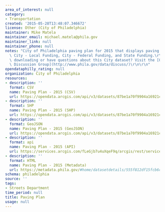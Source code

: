 ```yaml
---
area_of_interest: null
category:
- Transportation
created: '2015-05-28T13:48:07.346672'
license: Other (City of Philadelphia)
maintainer: Mike Matela
maintainer_email: michael.matela@phila.gov
maintainer_link: null
maintainer_phone: null
notes: "City of Philadelphia paving plan for 2015 that displays paving project funding,\
  \ City - Local Funding, City - Federal Funding, and State Funding.\r\n\r\nTrouble\
  \ downloading or have questions about this City dataset? Visit the [OpenDataPhilly\
  \ Discussion Group](http://www.phila.gov/data/discuss/)\r\n\r\n"
opendataphilly_rating: null
organization: City of Philadelphia
resources:
- description: ''
  format: CSV
  name: Paving Plan - 2015 (CSV)
  url: https://opendata.arcgis.com/api/v3/datasets/87be1a70f9904a16921c6e343144ae5c_0/downloads/data?format=csv&spatialRefId=4326
- description: ''
  format: SHP
  name: Paving Plan - 2015 (SHP)
  url: https://opendata.arcgis.com/api/v3/datasets/87be1a70f9904a16921c6e343144ae5c_0/downloads/data?format=shp&spatialRefId=4326
- description: ''
  format: GeoJSON
  name: Paving Plan - 2015 (GeoJSON)
  url: https://opendata.arcgis.com/api/v3/datasets/87be1a70f9904a16921c6e343144ae5c_0/downloads/data?format=geojson&spatialRefId=4326
- description: ''
  format: api
  name: Paving Plan - 2015 (API)
  url: https://services.arcgis.com/fLeGjb7u4uXqeF9q/arcgis/rest/services/PavingPlan2015/FeatureServer/0/query?outFields=*&where=1%3D1
- description: ''
  format: HTML
  name: Paving Plan - 2015 (Metadata)
  url: https://metadata.phila.gov/#home/datasetdetails/555f812df15fcb6c6ed44116/representationdetails/556625bbc1c4aefb427fd4de/
schema: philadelphia
source: ''
tags:
- Streets Department
time_period: null
title: Paving Plan
usage: null
---
```


